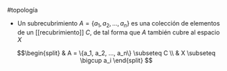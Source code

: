 #topología 

- Un subrecubrimiento $A = \{a_1, a_2, ..., a_n\}$ es una colección de elementos de un [[recubrimiento]] $C$, de tal forma que $A$ también cubre al espacio $X$

$$\begin{split}
	& A = \{a_1, a_2, ..., a_n\} \subseteq C \\
	& X \subseteq \bigcup a_i
\end{split}
$$